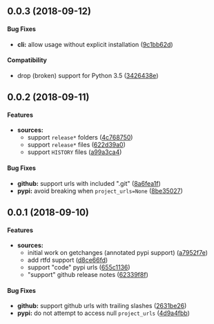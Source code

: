 <a name="0.0.3"></a>
## 0.0.3 (2018-09-12)


#### Bug Fixes

* **cli:**  allow usage without explicit installation ([9c1bb62d](9c1bb62d))

#### Compatibility

*  drop (broken) support for Python 3.5 ([3426438e](3426438e))



<a name="0.0.2"></a>
## 0.0.2 (2018-09-11)

#### Features

* **sources:**
  *  support `release*` folders ([4c768750](4c768750))
  *  support `release*` files ([622d39a0](622d39a0))
  *  support `HISTORY` files ([a99a3ca4](a99a3ca4))

#### Bug Fixes

* **github:**  support urls with included ".git" ([8a6fea1f](8a6fea1f))
* **pypi:**  avoid breaking when `project_urls=None` ([8be35027](8be35027))

<a name="0.0.1"></a>
## 0.0.1 (2018-09-10)

#### Features

* **sources:**
  *  initial work on getchanges (annotated pypi support) ([a7952f7e](a7952f7e))
  *  add rtfd support ([d8ce66fd](d8ce66fd))
  *  support "code" pypi urls ([655c1136](655c1136))
  *  "support" github release notes ([62339f8f](62339f8f))

#### Bug Fixes

* **github:**  support github urls with trailing slashes ([2631be26](2631be26))
* **pypi:**  do not attempt to access null `project_urls` ([4d9a4fbb](4d9a4fbb))
